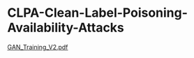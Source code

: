 # CLPA-Clean-Label-Poisoning-Availability-Attacks

[GAN_Training_V2.pdf](https://github.com/bxz9200/CLPA-Clean-Label-Poisoning-Availability-Attacks/files/8211185/GAN_Training_V2.pdf)
